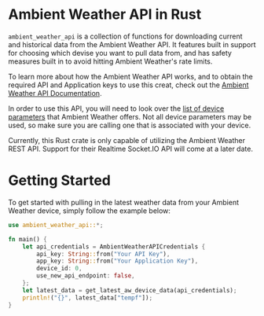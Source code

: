 # Ambient Weather API in Rust



`ambient_weather_api` is a collection of functions for downloading current and historical data from the Ambient Weather API. It features built in support for choosing which devise you want to pull data from, and has safety measures built in to avoid hitting Ambient Weather's rate limits. 

To learn more about how the Ambient Weather API works, and to obtain the required API and Application keys to use this creat, check out the [Ambient Weather API Documentation](https://ambientweather.docs.apiary.io).

In order to use this API, you will need to look over the [list of device parameters](https://github.com/ambient-weather/api-docs/wiki/Device-Data-Specs) that Ambient Weather offers. Not all device parameters may be used, so make sure you are calling one that is associated with your device.

Currently, this Rust crate is only capable of utilizing the Ambient Weather REST API. Support for their Realtime Socket.IO API will come at a later date.

# Getting Started

To get started with pulling in the latest weather data from your Ambient Weather device, simply follow the example below:

```Rust
use ambient_weather_api::*;

fn main() {
    let api_credentials = AmbientWeatherAPICredentials {
        api_key: String::from("Your API Key"),
        app_key: String::from("Your Application Key"),
        device_id: 0,
        use_new_api_endpoint: false,
    };
    let latest_data = get_latest_aw_device_data(api_credentials);
    println!("{}", latest_data["tempf"]);
}
```
